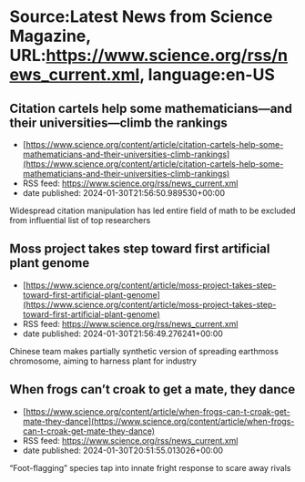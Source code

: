 # Source:Latest News from Science Magazine, URL:https://www.science.org/rss/news_current.xml, language:en-US

## Citation cartels help some mathematicians—and their universities—climb the rankings
 - [https://www.science.org/content/article/citation-cartels-help-some-mathematicians-and-their-universities-climb-rankings](https://www.science.org/content/article/citation-cartels-help-some-mathematicians-and-their-universities-climb-rankings)
 - RSS feed: https://www.science.org/rss/news_current.xml
 - date published: 2024-01-30T21:56:50.989530+00:00

Widespread citation manipulation has led entire field of math to be excluded from influential list of top researchers

## Moss project takes step toward first artificial plant genome
 - [https://www.science.org/content/article/moss-project-takes-step-toward-first-artificial-plant-genome](https://www.science.org/content/article/moss-project-takes-step-toward-first-artificial-plant-genome)
 - RSS feed: https://www.science.org/rss/news_current.xml
 - date published: 2024-01-30T21:56:49.276241+00:00

Chinese team makes partially synthetic version of spreading earthmoss chromosome, aiming to harness plant for industry

## When frogs can’t croak to get a mate, they dance
 - [https://www.science.org/content/article/when-frogs-can-t-croak-get-mate-they-dance](https://www.science.org/content/article/when-frogs-can-t-croak-get-mate-they-dance)
 - RSS feed: https://www.science.org/rss/news_current.xml
 - date published: 2024-01-30T20:51:55.013026+00:00

“Foot-flagging” species tap into innate fright response to scare away rivals

